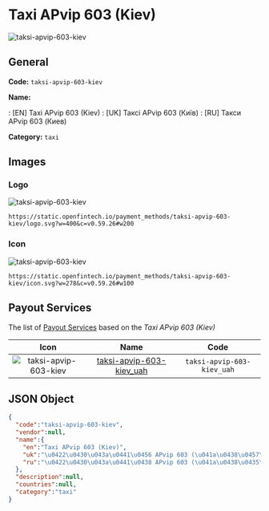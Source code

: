 
# Taxi APvip 603 (Kiev) 
![taksi-apvip-603-kiev](https://static.openfintech.io/payment_methods/taksi-apvip-603-kiev/logo.svg?w=400&c=v0.59.26#w200)  

## General 
**Code:** `taksi-apvip-603-kiev` 
 
**Name:** 
 
:	[EN] Taxi APvip 603 (Kiev) 
:	[UK] Таксі APvip 603 (Київ) 
:	[RU] Такси APvip 603 (Киев) 
 
**Category:** `taxi` 
 

## Images 

### Logo 
![taksi-apvip-603-kiev](https://static.openfintech.io/payment_methods/taksi-apvip-603-kiev/logo.svg?w=400&c=v0.59.26#w200)  

```
https://static.openfintech.io/payment_methods/taksi-apvip-603-kiev/logo.svg?w=400&c=v0.59.26#w200
```  

### Icon 
![taksi-apvip-603-kiev](https://static.openfintech.io/payment_methods/taksi-apvip-603-kiev/icon.svg?w=278&c=v0.59.26#w100)  

```
https://static.openfintech.io/payment_methods/taksi-apvip-603-kiev/icon.svg?w=278&c=v0.59.26#w100
```  

## Payout Services 
 
The list of [Payout Services](/payout-services/) based on the _Taxi APvip 603 (Kiev)_ 

|Icon|Name|Code| 
|:---:|:---:|:---:| 
|![taksi-apvip-603-kiev](https://static.openfintech.io/payout_methods/taksi-apvip-603-kiev/icon.svg?w=278&c=v0.59.26#w40) |[taksi-apvip-603-kiev_uah](/payout-services/taksi-apvip-603-kiev_uah/)|`taksi-apvip-603-kiev_uah`| 
 

## JSON Object 

```json
{
  "code":"taksi-apvip-603-kiev",
  "vendor":null,
  "name":{
    "en":"Taxi APvip 603 (Kiev)",
    "uk":"\u0422\u0430\u043a\u0441\u0456 APvip 603 (\u041a\u0438\u0457\u0432)",
    "ru":"\u0422\u0430\u043a\u0441\u0438 APvip 603 (\u041a\u0438\u0435\u0432)"
  },
  "description":null,
  "countries":null,
  "category":"taxi"
}
```  
